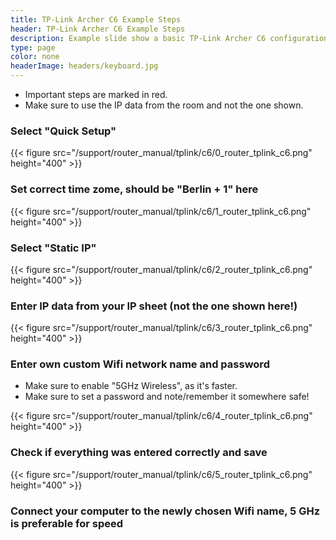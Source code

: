 ```yaml
---
title: TP-Link Archer C6 Example Steps
header: TP-Link Archer C6 Example Steps
description: Example slide show a basic TP-Link Archer C6 configuration example. Make sure to replace the IP addresses with your own.
type: page
color: none
headerImage: headers/keyboard.jpg
---
```

- Important steps are marked in red.
- Make sure to use the IP data from the room and not the one shown.

### Select "Quick Setup"

{{< figure src="/support/router_manual/tplink/c6/0_router_tplink_c6.png" height="400" >}}

### Set correct time zome, should be "Berlin + 1" here

{{< figure src="/support/router_manual/tplink/c6/1_router_tplink_c6.png" height="400" >}}

### Select "Static IP"

{{< figure src="/support/router_manual/tplink/c6/2_router_tplink_c6.png" height="400" >}}

### Enter IP data from your IP sheet (not the one shown here!)

{{< figure src="/support/router_manual/tplink/c6/3_router_tplink_c6.png" height="400" >}}

### Enter own custom Wifi network name and password

- Make sure to enable "5GHz Wireless", as it's faster.
- Make sure to set a password and note/remember it somewhere safe!

{{< figure src="/support/router_manual/tplink/c6/4_router_tplink_c6.png" height="400" >}}

### Check if everything was entered correctly and save

{{< figure src="/support/router_manual/tplink/c6/5_router_tplink_c6.png" height="400" >}}

### Connect your computer to the newly chosen Wifi name, 5 GHz is preferable for speed